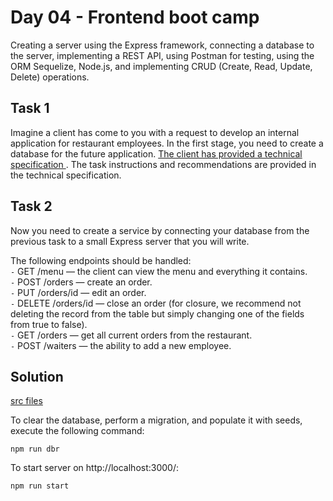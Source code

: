 # Day 04 - Frontend boot camp

Creating a server using the Express framework, connecting a database to the server, implementing a REST API, using Postman for testing, using the ORM Sequelize, Node.js, and implementing CRUD (Create, Read, Update, Delete) operations.

## **Task 1**

Imagine a client has come to you with a request to develop an internal application for restaurant employees. In the first stage, you need to create a database for the future application. [The client has provided a technical specification ](./src/chapter_2/Exercise_1.md). The task instructions and recommendations are provided in the technical specification.

## **Task 2**

Now you need to create a service by connecting your database from the previous task to a small Express server that you will write.

The following endpoints should be handled: \
`-` GET /menu — the client can view the menu and everything it contains. \
`-` POST /orders — create an order. \
`-` PUT /orders/id — edit an order. \
`-` DELETE /orders/id — close an order (for closure, we recommend not deleting the record from the table but simply changing one of the fields from true to false). \
`-` GET /orders — get all current orders from the restaurant. \
`-` POST /waiters — the ability to add a new employee.

## Solution

[src files](src/chapter_2/)

To clear the database, perform a migration, and populate it with seeds, execute the following command:

```
npm run dbr
```

To start server on http://localhost:3000/:

```
npm run start
```
